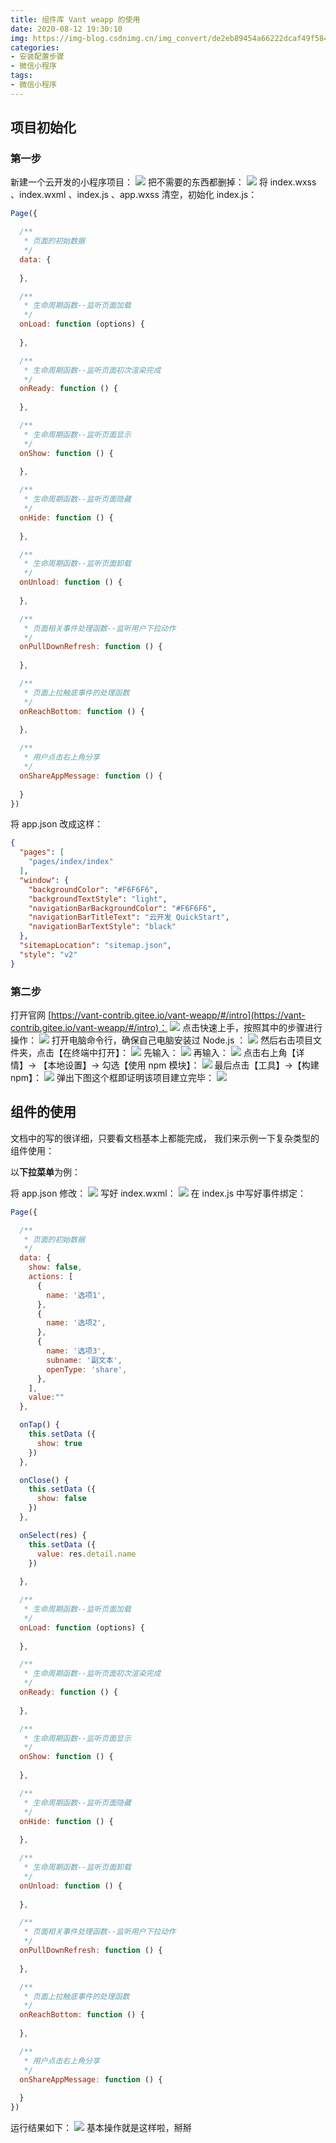```yaml
---
title: 组件库 Vant weapp 的使用
date: 2020-08-12 19:30:10
img: https://img-blog.csdnimg.cn/img_convert/de2eb89454a66222dcaf49f5848167d5.png
categories: 
- 安装配置步骤
- 微信小程序
tags:
- 微信小程序
---
```


## 项目初始化
###  第一步
新建一个云开发的小程序项目：
![](https://img-blog.csdnimg.cn/20200811140904962.png?x-oss-process=image/watermark,type_ZmFuZ3poZW5naGVpdGk,shadow_10,text_aHR0cHM6Ly9ibG9nLmNzZG4ubmV0L0plc3NpZWVlZWVlZQ==,size_16,color_FFFFFF,t_70)
把不需要的东西都删掉：
![](https://img-blog.csdnimg.cn/20200811141121466.png?x-oss-process=image/watermark,type_ZmFuZ3poZW5naGVpdGk,shadow_10,text_aHR0cHM6Ly9ibG9nLmNzZG4ubmV0L0plc3NpZWVlZWVlZQ==,size_16,color_FFFFFF,t_70)
将 index.wxss 、index.wxml 、index.js 、app.wxss 清空，初始化 index.js：

```javascript
Page({

  /**
   * 页面的初始数据
   */
  data: {
    
  },

  /**
   * 生命周期函数--监听页面加载
   */
  onLoad: function (options) {
    
  },

  /**
   * 生命周期函数--监听页面初次渲染完成
   */
  onReady: function () {
    
  },

  /**
   * 生命周期函数--监听页面显示
   */
  onShow: function () {
    
  },

  /**
   * 生命周期函数--监听页面隐藏
   */
  onHide: function () {
    
  },

  /**
   * 生命周期函数--监听页面卸载
   */
  onUnload: function () {
    
  },

  /**
   * 页面相关事件处理函数--监听用户下拉动作
   */
  onPullDownRefresh: function () {
    
  },

  /**
   * 页面上拉触底事件的处理函数
   */
  onReachBottom: function () {
    
  },

  /**
   * 用户点击右上角分享
   */
  onShareAppMessage: function () {
    
  }
})
```
将 app.json 改成这样：

```json
{
  "pages": [
    "pages/index/index"
  ],
  "window": {
    "backgroundColor": "#F6F6F6",
    "backgroundTextStyle": "light",
    "navigationBarBackgroundColor": "#F6F6F6",
    "navigationBarTitleText": "云开发 QuickStart",
    "navigationBarTextStyle": "black"
  },
  "sitemapLocation": "sitemap.json",
  "style": "v2"
}
```
###  第二步
打开官网 [https://vant-contrib.gitee.io/vant-weapp/#/intro](https://vant-contrib.gitee.io/vant-weapp/#/intro)：
![](https://img-blog.csdnimg.cn/20200811141800645.png?x-oss-process=image/watermark,type_ZmFuZ3poZW5naGVpdGk,shadow_10,text_aHR0cHM6Ly9ibG9nLmNzZG4ubmV0L0plc3NpZWVlZWVlZQ==,size_16,color_FFFFFF,t_70)
点击快速上手，按照其中的步骤进行操作：
![](https://img-blog.csdnimg.cn/20200811142053123.png?x-oss-process=image/watermark,type_ZmFuZ3poZW5naGVpdGk,shadow_10,text_aHR0cHM6Ly9ibG9nLmNzZG4ubmV0L0plc3NpZWVlZWVlZQ==,size_16,color_FFFFFF,t_70)
打开电脑命令行，确保自己电脑安装过 Node.js ：
![](https://img-blog.csdnimg.cn/20200811142125280.png?x-oss-process=image/watermark,type_ZmFuZ3poZW5naGVpdGk,shadow_10,text_aHR0cHM6Ly9ibG9nLmNzZG4ubmV0L0plc3NpZWVlZWVlZQ==,size_16,color_FFFFFF,t_70)
然后右击项目文件夹，点击【在终端中打开】：
![](https://img-blog.csdnimg.cn/20200811142239339.png?x-oss-process=image/watermark,type_ZmFuZ3poZW5naGVpdGk,shadow_10,text_aHR0cHM6Ly9ibG9nLmNzZG4ubmV0L0plc3NpZWVlZWVlZQ==,size_16,color_FFFFFF,t_70)
先输入：
![](https://img-blog.csdnimg.cn/20200811142940185.png?x-oss-process=image/watermark,type_ZmFuZ3poZW5naGVpdGk,shadow_10,text_aHR0cHM6Ly9ibG9nLmNzZG4ubmV0L0plc3NpZWVlZWVlZQ==,size_16,color_FFFFFF,t_70)
再输入：
![](https://img-blog.csdnimg.cn/20200811143000819.png?x-oss-process=image/watermark,type_ZmFuZ3poZW5naGVpdGk,shadow_10,text_aHR0cHM6Ly9ibG9nLmNzZG4ubmV0L0plc3NpZWVlZWVlZQ==,size_16,color_FFFFFF,t_70)
点击右上角【详情】-> 【本地设置】-> 勾选【使用 npm 模块】：
![](https://img-blog.csdnimg.cn/20200811143144157.png?x-oss-process=image/watermark,type_ZmFuZ3poZW5naGVpdGk,shadow_10,text_aHR0cHM6Ly9ibG9nLmNzZG4ubmV0L0plc3NpZWVlZWVlZQ==,size_16,color_FFFFFF,t_70)
最后点击【工具】->【构建 npm】：
![](https://img-blog.csdnimg.cn/20200812183159749.png?x-oss-process=image/watermark,type_ZmFuZ3poZW5naGVpdGk,shadow_10,text_aHR0cHM6Ly9ibG9nLmNzZG4ubmV0L0plc3NpZWVlZWVlZQ==,size_16,color_FFFFFF,t_70)
弹出下图这个框即证明该项目建立完毕：
![](https://img-blog.csdnimg.cn/20200812183237484.png?x-oss-process=image/watermark,type_ZmFuZ3poZW5naGVpdGk,shadow_10,text_aHR0cHM6Ly9ibG9nLmNzZG4ubmV0L0plc3NpZWVlZWVlZQ==,size_16,color_FFFFFF,t_70)
## 组件的使用
文档中的写的很详细，只要看文档基本上都能完成， 我们来示例一下复杂类型的组件使用：

以**下拉菜单**为例：

将 app.json 修改：
![](https://img-blog.csdnimg.cn/20200812191811410.png?x-oss-process=image/watermark,type_ZmFuZ3poZW5naGVpdGk,shadow_10,text_aHR0cHM6Ly9ibG9nLmNzZG4ubmV0L0plc3NpZWVlZWVlZQ==,size_16,color_FFFFFF,t_70)
写好 index.wxml：
![](https://img-blog.csdnimg.cn/20200812191855146.png?x-oss-process=image/watermark,type_ZmFuZ3poZW5naGVpdGk,shadow_10,text_aHR0cHM6Ly9ibG9nLmNzZG4ubmV0L0plc3NpZWVlZWVlZQ==,size_16,color_FFFFFF,t_70)
在 index.js 中写好事件绑定：

```javascript
Page({

  /**
   * 页面的初始数据
   */
  data: {
    show: false,
    actions: [
      {
        name: '选项1',
      },
      {
        name: '选项2',
      },
      {
        name: '选项3',
        subname: '副文本',
        openType: 'share',
      },
    ],
    value:""
  },

  onTap() {
    this.setData ({
      show: true
    })
  },

  onClose() {
    this.setData ({
      show: false
    })
  },

  onSelect(res) {
    this.setData ({
      value: res.detail.name
    })
    
  },

  /**
   * 生命周期函数--监听页面加载
   */
  onLoad: function (options) {
    
  },

  /**
   * 生命周期函数--监听页面初次渲染完成
   */
  onReady: function () {
    
  },

  /**
   * 生命周期函数--监听页面显示
   */
  onShow: function () {
    
  },

  /**
   * 生命周期函数--监听页面隐藏
   */
  onHide: function () {
    
  },

  /**
   * 生命周期函数--监听页面卸载
   */
  onUnload: function () {
    
  },

  /**
   * 页面相关事件处理函数--监听用户下拉动作
   */
  onPullDownRefresh: function () {
    
  },

  /**
   * 页面上拉触底事件的处理函数
   */
  onReachBottom: function () {
    
  },

  /**
   * 用户点击右上角分享
   */
  onShareAppMessage: function () {
    
  }
})
```

运行结果如下：
![](https://img-blog.csdnimg.cn/2020081219284788.png?x-oss-process=image/watermark,type_ZmFuZ3poZW5naGVpdGk,shadow_10,text_aHR0cHM6Ly9ibG9nLmNzZG4ubmV0L0plc3NpZWVlZWVlZQ==,size_16,color_FFFFFF,t_70)
基本操作就是这样啦，掰掰


